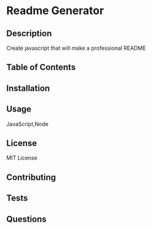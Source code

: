 # Readme Generator

## Description
Create javascript that will make a professional README 

## Table of Contents 

## Installation 

## Usage
JavaScript,Node

## License
MIT License

## Contributing    

## Tests    

## Questions